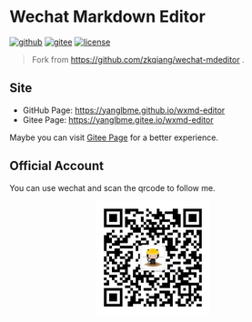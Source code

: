 # Wechat Markdown Editor
[![github](https://badgen.net/badge/⭐/GitHub/cyan)](https://github.com/yanglbme/wxmd-editor) [![gitee](https://badgen.net/badge/⭐/Gitee/cyan)](https://gitee.com/yanglbme/wxmd-editor) [![license](https://badgen.net/github/license/yanglbme/wxmd-editor)](./LICENSE)

> Fork from https://github.com/zkqiang/wechat-mdeditor .

## Site
- GitHub Page: https://yanglbme.github.io/wxmd-editor
- Gitee Page: https://yanglbme.gitee.io/wxmd-editor

Maybe you can visit [Gitee Page](https://yanglbme.gitee.io/wxmd-editor) for a better experience.

## Official Account
You can use wechat and scan the qrcode to follow me.

<div style="text-align:center;">
  <img src="./assets/images/qrcode.jpg" width="200px;"/>
</div>
